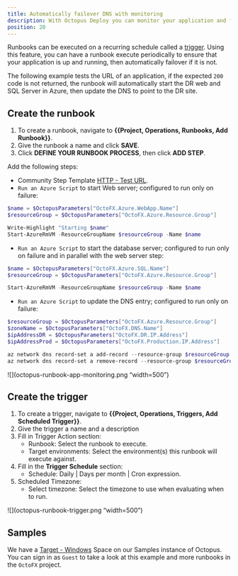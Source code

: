```yaml
---
title: Automatically failover DNS with monitoring
description: With Octopus Deploy you can monitor your application and failover DNS with a runbook.
position: 20
---
```


Runbooks can be executed on a recurring schedule called a [trigger](/docs/runbooks/scheduled-runbook-trigger/index.md).  Using this feature, you can have a runbook execute periodically to ensure that your application is up and running, then automatically failover if it is not.

The following example tests the URL of an application, if the expected `200` code is not returned, the runbook will automatically start the DR web and SQL Server in Azure, then update the DNS to point to the DR site.

## Create the runbook

1. To create a runbook, navigate to **{{Project, Operations, Runbooks, Add Runbook}}**.
2. Give the runbook a name and click **SAVE**.
3. Click **DEFINE YOUR RUNBOOK PROCESS**, then click **ADD STEP**.

Add the following steps:

- Community Step Template [HTTP - Test URL](https://library.octopus.com/step-templates/f5cebc0a-cc16-4876-9f72-bfbd513e6fdd/actiontemplate-http-test-url).
- `Run an Azure Script` to start Web server; configured to run only on failure:

```PowerShell
$name = $OctopusParameters["OctoFX.Azure.WebApp.Name"]
$resourceGroup = $OctopusParameters["OctoFX.Azure.Resource.Group"]

Write-Highlight "Starting $name"
Start-AzureRmVM -ResourceGroupName $resourceGroup -Name $name
```
- `Run an Azure Script` to start the database server; configured to run only on failure and in parallel with the web server step:

```PowerShell
$name = $OctopusParameters["OctoFX.Azure.SQL.Name"]
$resourceGroup = $OctopusParameters["OctoFX.Azure.Resource.Group"]

Start-AzureRmVM -ResourceGroupName $resourceGroup -Name $name
```

- `Run an Azure Script` to update the DNS entry; configured to run only on failure:

```PowerShell
$resourceGroup = $OctopusParameters["OctoFX.Azure.Resource.Group"]
$zoneName = $OctopusParameters["OctoFX.DNS.Name"]
$ipAddressDR = $OctopusParameters["OctoFX.DR.IP.Address"]
$ipAddressProd = $OctopusParameters["OctoFX.Production.IP.Address"]

az network dns record-set a add-record --resource-group $resourceGroup --zone-name $zoneName --record-set-name www --ipv4-address $ipAddressProd
az network dns record-set a remove-record --resource-group $resourceGroup --zone-name $zoneName --record-set-name www --ipv4-address $ipAddressDR
```

![](octopus-runbook-app-monitoring.png “width=500”)

## Create the trigger

1. To create a trigger, navigate to **{{Project, Operations, Triggers, Add Scheduled Trigger}}**.
2. Give the trigger a name and a description
3. Fill in Trigger Action section:
   - Runbook: Select the runbook to execute.
   - Target environments: Select the environment(s) this runbook will execute against.
4. Fill in the **Trigger Schedule** section:
   - Schedule: Daily | Days per month | Cron expression.
5. Scheduled Timezone:
   - Select timezone: Select the timezone to use when evaluating when to run.

![](octopus-runbook-trigger.png “width=500”)


## Samples

We have a [Target - Windows](https://g.octopushq.com/TargetWindowsSamplesSpace) Space on our Samples instance of Octopus. You can sign in as `Guest` to take a look at this example and more runbooks in the `OctoFX` project.
